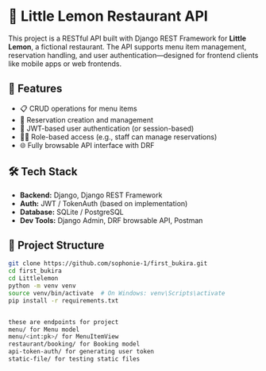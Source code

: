 # 🍋 Little Lemon Restaurant API

This project is a RESTful API built with Django REST Framework for **Little Lemon**, a fictional restaurant. The API supports menu item management, 
reservation handling, and user authentication—designed for frontend clients like mobile apps or web frontends.

## 🚀 Features

- 📋 CRUD operations for menu items
- 📅 Reservation creation and management
- 🔐 JWT-based user authentication (or session-based)
- 🧑‍🍳 Role-based access (e.g., staff can manage reservations)
- 🌐 Fully browsable API interface with DRF

## 🛠️ Tech Stack

- **Backend:** Django, Django REST Framework
- **Auth:** JWT / TokenAuth (based on implementation)
- **Database:** SQLite / PostgreSQL
- **Dev Tools:** Django Admin, DRF browsable API, Postman

## 📁 Project Structure


```bash
git clone https://github.com/sophonie-1/first_bukira.git
cd first_bukira
cd Littlelemon
python -m venv venv
source venv/bin/activate  # On Windows: venv\Scripts\activate
pip install -r requirements.txt


these are endpoints for project
menu/ for Menu model
menu/<int:pk>/ for MenuItemView
restaurant/booking/ for Booking model
api-token-auth/ for generating user token
static-file/ for testing static files
